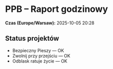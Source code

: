 # PPB – Raport godzinowy
**Czas (Europe/Warsaw):** 2025-10-05 20:28

## Status projektów
- Bezpieczny Pieszy — OK
- Zwolnij przy przejściu — OK
- Odblask ratuje życie — OK

